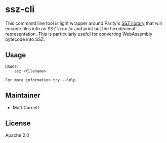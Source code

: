 # ssz-cli

This command line tool is light wrapper around Parity's [SSZ library](https://crates.io/crates/ssz) 
that will encode files into an SSZ `Vec<u8>` and print out the hexidecimal representation. This is
particularly useful for converting WebAssembly bytecode into SSZ.

## Usage
```
USAGE:
    ssz <filename>

For more information try --help
```

## Maintainer
* Matt Garnett

## License
Apache 2.0
